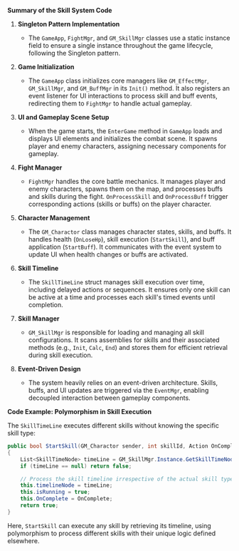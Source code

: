 **Summary of the Skill System Code**

1. **Singleton Pattern Implementation**
    - The `GameApp`, `FightMgr`, and `GM_SkillMgr` classes use a static instance field to ensure a single instance throughout the game lifecycle, following the Singleton pattern.

2. **Game Initialization**
    - The `GameApp` class initializes core managers like `GM_EffectMgr`, `GM_SkillMgr`, and `GM_BuffMgr` in its `Init()` method. It also registers an event listener for UI interactions to process skill and buff events, redirecting them to `FightMgr` to handle actual gameplay.

3. **UI and Gameplay Scene Setup**
    - When the game starts, the `EnterGame` method in `GameApp` loads and displays UI elements and initializes the combat scene. It spawns player and enemy characters, assigning necessary components for gameplay.

4. **Fight Manager**
    - `FightMgr` handles the core battle mechanics. It manages player and enemy characters, spawns them on the map, and processes buffs and skills during the fight. `OnProcessSkill` and `OnProcessBuff` trigger corresponding actions (skills or buffs) on the player character.

5. **Character Management**
    - The `GM_Charactor` class manages character states, skills, and buffs. It handles health (`OnLoseHp`), skill execution (`StartSkill`), and buff application (`StartBuff`). It communicates with the event system to update UI when health changes or buffs are activated.

6. **Skill Timeline**
    - The `SkillTimeLine` struct manages skill execution over time, including delayed actions or sequences. It ensures only one skill can be active at a time and processes each skill's timed events until completion.

7. **Skill Manager**
    - `GM_SkillMgr` is responsible for loading and managing all skill configurations. It scans assemblies for skills and their associated methods (e.g., `Init`, `Calc`, `End`) and stores them for efficient retrieval during skill execution.

8. **Event-Driven Design**
    - The system heavily relies on an event-driven architecture. Skills, buffs, and UI updates are triggered via the `EventMgr`, enabling decoupled interaction between gameplay components.

**Code Example: Polymorphism in Skill Execution**

The `SkillTimeLine` executes different skills without knowing the specific skill type:

```csharp
public bool StartSkill(GM_Charactor sender, int skillId, Action OnComplete)
{
    List<SkillTimeNode> timeLine = GM_SkillMgr.Instance.GetSkillTimeNode(skillId);
    if (timeLine == null) return false;

    // Process the skill timeline irrespective of the actual skill type
    this.timelineNode = timeLine;
    this.isRunning = true;
    this.OnComplete = OnComplete;
    return true;
}
```

Here, `StartSkill` can execute any skill by retrieving its timeline, using polymorphism to process different skills with their unique logic defined elsewhere.